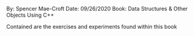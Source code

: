 By: Spencer Mae-Croft
Date: 09/26/2020
Book: Data Structures & Other Objects Using C++

Contained are the exercises and experiments found within this book 

